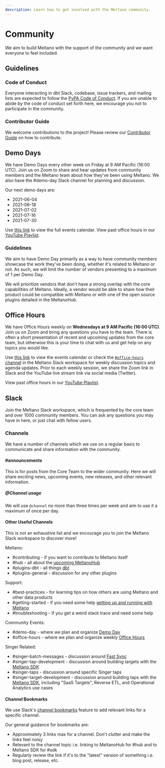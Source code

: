 ```yaml
---
description: Learn how to get involved with the Meltano community.
---
```


# Community

We aim to build Meltano with the support of the community and we want everyone to feel included.

## Guidelines

### Code of Conduct

Everyone interacting in dbt Slack, codebase, issue trackers, and mailing lists are expected to follow the [PyPA Code of Conduct][conduct]. If you are unable to abide by the code of conduct set forth here, we encourage you not to participate in the community.

### Contributor Guide

We welcome contributions to the project! Please review our [Contributor Guide](/docs/contributor-guide.html) on how to contribute.

## Demo Days

We have Demo Days every other week on Friday at 9 AM Pacific (16:00 UTC). Join us on Zoom to share and hear updates from community members and the Meltano team about how they've been using Meltano. We also have the #demo-day Slack channel for planning and discussion.

Our next demo days are:

* 2021-06-04
* 2021-06-18
* 2021-07-02
* 2021-07-16
* 2021-07-30

Use [this link][gcal] to view the full events calendar. View past office hours in our [YouTube Playlist][demodayplaylist].

### Guidelines

We aim to have Demo Day primarily as a way to have community members showcase the work they've been doing, whether it's related to Meltano or not.
As such, we will limit the number of vendors presenting to a maximum of 1 per Demo Day.

We will prioritize vendors that don't have a strong overlap with the core capabilities of Meltano.
Ideally, a vendor would be able to share how their product could be compatible with Meltano or with one of the open source plugins detailed in the MeltanoHub.

## Office Hours

We have Office Hours weekly on **Wednesdays at 9 AM Pacific (16:00 UTC)**. Join us on Zoom and bring any questions you have to the team. There is often a short presentation of recent and upcoming updates from the core team, but otherwise this is your time to chat with us and get help on any topics you would like.

Use [this link][gcal] to view the events calendar or check the [`#office-hours` channel](https://meltano.slack.com/archives/C01QS0RV78D) in the <SlackChannelLink>Meltano Slack workspace<OutboundLink /></SlackChannelLink> for weekly discussion topics and agenda updates. Prior to each weekly session, we share the Zoom link in Slack and the YouTube live stream link via social media (Twitter).

View past office hours in our [YouTube Playlist][officehoursplaylist].

## Slack

Join the <SlackChannelLink>Meltano Slack workspace<OutboundLink /></SlackChannelLink>, which is frequented by the core team and over 1000 community members. You can ask any questions you may have in here, or just chat with fellow users.

[conduct]: https://www.pypa.io/en/latest/code-of-conduct/
[officehoursplaylist]: https://www.youtube.com/playlist?list=PLO0YrxtDbWAtuuubcEz7mnCHoGfIf8voT
[demodayplaylist]: https://www.youtube.com/playlist?list=PLO0YrxtDbWAuLRElrtwFI5PwlAEMUi0AD
[gcal]: https://calendar.google.com/calendar/embed?src=c_01cj48ha4h199ctjefi85t9dgc%40group.calendar.google.com

### Channels

We have a number of channels which we use on a regular basis to communicate and share information with the community.

#### #announcements

This is for posts from the Core Team to the wider community. Here we will share exciting news, upcoming events, new releases, and other relevant information.

##### @Channel usage

We will use `@channel` no more than three times per week and aim to use it a maximum of once per day.

#### Other Useful Channels

This is not an exhaustive list and we encourage you to join the <SlackChannelLink>Meltano Slack workspace<OutboundLink /></SlackChannelLink> to discover more!

Meltano:

* #contributing - if you want to contribute to Meltano itself
* #hub - all about the [upcoming MeltanoHub](https://gitlab.com/groups/meltano/-/epics/83)
* #plugins-dbt - all things [dbt](https://meltano.com/docs/transforms.html)
* #plugins-general - discussion for any other plugins

Support:

* #best-practices - for learning tips on how others are using Meltano and other data products
* #getting-started - if you need some help [getting up and running with Meltano](https://meltano.com/docs/getting-started.html)
* #troubleshooting - if you get a weird stack trace and need some help

Community Events:

* #demo-day - where we plan and organize [Demo Day](https://meltano.com/docs/community.html#demo-days)
* #office-hours - where we plan and organize weekly [Office Hours](https://meltano.com/docs/community.html#office-hours)

Singer Related:

* #singer-batch-messages - discussion around [Fast Sync](https://gitlab.com/meltano/meltano/-/issues/2364)
* #singer-tap-development - discussion around building targets with the [Meltano SDK](https://sdk.meltano.com)
* #singer-taps - discussion around specific Singer taps
* #singer-target-development - discussion around building taps with the [Meltano SDK](https://sdk.meltano.com), including "SaaS Targets", Reverse ETL, and Operational Analytics use cases

#### Channel Bookmarks

We use Slack's [channel bookmarks](https://slack.com/blog/productivity/whats-new-in-slack-simplified-search-channel-bookmarks) feature to add relevant links for a specific channel.

Our general guidance for bookmarks are:

* Approximately 3 links max for a channel. Don't clutter and make the links feel noisy
* Relevant to the channel topic i.e. linking to MeltanoHub for #hub and to Meltano SDK for #sdk
* Regularly review the link if it's to the "latest" version of something i.e. blog post, release, etc.
